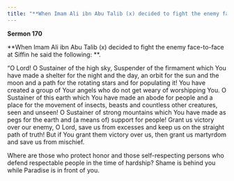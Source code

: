 ```yaml
---
title: "**When Imam Ali ibn Abu Talib (x) decided to fight the enemy face-to-face at Siffin he said the following: **." 
---
```

**Sermon 170**

**When Imam Ali ibn Abu Talib \(x\) decided to fight the enemy face\-to\-face at Siffin he said the following: **\.

“O Lord\! O Sustainer of the high sky, Suspender of the firmament which You have made a shelter for the night and the day, an orbit for the sun and the moon and a path for the rotating stars and for populating it\! You have created a group of Your angels who do not get weary of worshipping You\. O Sustainer of this earth which You have made an abode for people and a place for the movement of insects, beasts and countless other creatures, seen and unseen\! O Sustainer of strong mountains which You have made as pegs for the earth and \(a means of\) support for people\! Grant us victory over our enemy, O Lord, save us from excesses and keep us on the straight path of truth\! But if You grant them victory over us, then grant us martyrdom and save us from mischief\.

Where are those who protect honor and those self\-respecting persons who defend respectable people in the time of hardship? Shame is behind you while Paradise is in front of you\.

